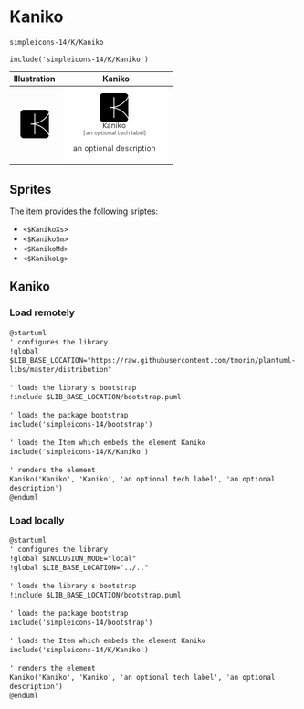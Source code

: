 # Kaniko


```text
simpleicons-14/K/Kaniko
```

```text
include('simpleicons-14/K/Kaniko')
```



| Illustration | Kaniko |
| :---: | :---: |
| ![illustration for Illustration](../../simpleicons-14/K/Kaniko.png) | ![illustration for Kaniko](../../simpleicons-14/K/Kaniko.Local.png) |



## Sprites
The item provides the following sriptes:

- `<$KanikoXs>`
- `<$KanikoSm>`
- `<$KanikoMd>`
- `<$KanikoLg>`





## Kaniko

### Load remotely
```plantuml
@startuml
' configures the library
!global $LIB_BASE_LOCATION="https://raw.githubusercontent.com/tmorin/plantuml-libs/master/distribution"

' loads the library's bootstrap
!include $LIB_BASE_LOCATION/bootstrap.puml

' loads the package bootstrap
include('simpleicons-14/bootstrap')

' loads the Item which embeds the element Kaniko
include('simpleicons-14/K/Kaniko')

' renders the element
Kaniko('Kaniko', 'Kaniko', 'an optional tech label', 'an optional description')
@enduml
```

### Load locally
```plantuml
@startuml
' configures the library
!global $INCLUSION_MODE="local"
!global $LIB_BASE_LOCATION="../.."

' loads the library's bootstrap
!include $LIB_BASE_LOCATION/bootstrap.puml

' loads the package bootstrap
include('simpleicons-14/bootstrap')

' loads the Item which embeds the element Kaniko
include('simpleicons-14/K/Kaniko')

' renders the element
Kaniko('Kaniko', 'Kaniko', 'an optional tech label', 'an optional description')
@enduml
```

